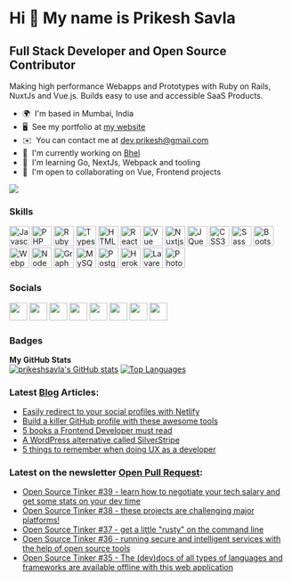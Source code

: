 Hi 👋 My name is Prikesh Savla
==============================

Full Stack Developer and Open Source Contributor
------------------------------------------------

Making high performance Webapps and Prototypes with Ruby on Rails, NuxtJs and Vue.js. Builds easy to use and accessible SaaS Products.

*   🌍  I'm based in Mumbai, India
*   🖥️  See my portfolio at [my website](http://prikeshsavla.com)
*   ✉️  You can contact me at [dev.prikesh@gmail.com](mailto:dev.prikesh@gmail.com)
*   🚀  I'm currently working on [Bhel](http://bhel.prikeshsavla.com)
*   🧠  I'm learning Go, NextJs, Webpack and tooling
*   🤝  I'm open to collaborating on Vue, Frontend projects     

<a href="https://www.twitter.com/prikeshdexter" target="_blank" rel="noreferrer"><img
                  src="https://img.shields.io/twitter/follow/prikeshdexter?logo=twitter&style=for-the-badge&color=0891b2&labelColor=1c1917"
                /></a>
                
### Skills
<a href="https://developer.mozilla.org/en-US/docs/Web/JavaScript" target="_blank" rel="noreferrer"><img src="https://raw.githubusercontent.com/danielcranney/readme-generator/main/public/icons/skills/javascript-colored.svg" width="36" height="36" alt="Javascript" /></a>
<a href="https://www.php.net/" target="_blank" rel="noreferrer"><img src="https://raw.githubusercontent.com/danielcranney/readme-generator/main/public/icons/skills/php-colored.svg" width="36" height="36" alt="PHP" /></a>
<a href="https://www.ruby-lang.org/en/" target="_blank" rel="noreferrer"><img src="https://raw.githubusercontent.com/danielcranney/readme-generator/main/public/icons/skills/ruby-colored.svg" width="36" height="36" alt="Ruby" /></a>
<a href="https://www.typescriptlang.org/" target="_blank" rel="noreferrer"><img src="https://raw.githubusercontent.com/danielcranney/readme-generator/main/public/icons/skills/typescript-colored.svg" width="36" height="36" alt="Typescript" /></a>
<a href="https://developer.mozilla.org/en-US/docs/Glossary/HTML5" target="_blank" rel="noreferrer"><img src="https://raw.githubusercontent.com/danielcranney/readme-generator/main/public/icons/skills/html5-colored.svg" width="36" height="36" alt="HTML5" /></a>
<a href="https://reactjs.org/" target="_blank" rel="noreferrer"><img src="https://raw.githubusercontent.com/danielcranney/readme-generator/main/public/icons/skills/react-colored.svg" width="36" height="36" alt="React" /></a>
<a href="https://vuejs.org/" target="_blank" rel="noreferrer"><img src="https://raw.githubusercontent.com/danielcranney/readme-generator/main/public/icons/skills/vue-colored.svg" width="36" height="36" alt="Vue" /></a>
<a href="https://nuxtjs.org/" target="_blank" rel="noreferrer"><img src="https://raw.githubusercontent.com/danielcranney/readme-generator/main/public/icons/skills/nuxtjs-colored.svg" width="36" height="36" alt="Nuxtjs" /></a>
<a href="https://jquery.com/" target="_blank" rel="noreferrer"><img src="https://raw.githubusercontent.com/danielcranney/readme-generator/main/public/icons/skills/jquery-colored.svg" width="36" height="36" alt="JQuery" /></a>
<a href="https://www.w3.org/TR/CSS/#css" target="_blank" rel="noreferrer"><img src="https://raw.githubusercontent.com/danielcranney/readme-generator/main/public/icons/skills/css3-colored.svg" width="36" height="36" alt="CSS3" /></a>
<a href="https://sass-lang.com/" target="_blank" rel="noreferrer"><img src="https://raw.githubusercontent.com/danielcranney/readme-generator/main/public/icons/skills/sass-colored.svg" width="36" height="36" alt="Sass" /></a>
<a href="https://getbootstrap.com/" target="_blank" rel="noreferrer"><img src="https://raw.githubusercontent.com/danielcranney/readme-generator/main/public/icons/skills/bootstrap-colored.svg" width="36" height="36" alt="Bootstrap" /></a>
<a href="https://webpack.js.org/" target="_blank" rel="noreferrer"><img src="https://raw.githubusercontent.com/danielcranney/readme-generator/main/public/icons/skills/webpack-colored.svg" width="36" height="36" alt="Webpack" /></a>
<a href="https://nodejs.org/en/" target="_blank" rel="noreferrer"><img src="https://raw.githubusercontent.com/danielcranney/readme-generator/main/public/icons/skills/nodejs-colored.svg" width="36" height="36" alt="NodeJS" /></a>
<a href="https://graphql.org/" target="_blank" rel="noreferrer"><img src="https://raw.githubusercontent.com/danielcranney/readme-generator/main/public/icons/skills/graphql-colored.svg" width="36" height="36" alt="GraphQL" /></a>
<a href="https://www.mysql.com/" target="_blank" rel="noreferrer"><img src="https://raw.githubusercontent.com/danielcranney/readme-generator/main/public/icons/skills/mysql-colored.svg" width="36" height="36" alt="MySQL" /></a>
<a href="https://www.postgresql.org/" target="_blank" rel="noreferrer"><img src="https://raw.githubusercontent.com/danielcranney/readme-generator/main/public/icons/skills/postgresql-colored.svg" width="36" height="36" alt="PostgreSQL" /></a>
<a href="https://www.heroku.com/" target="_blank" rel="noreferrer"><img src="https://raw.githubusercontent.com/danielcranney/readme-generator/main/public/icons/skills/heroku-colored.svg" width="36" height="36" alt="Heroku" /></a>
<a href="https://laravel.com/" target="_blank" rel="noreferrer"><img src="https://raw.githubusercontent.com/danielcranney/readme-generator/main/public/icons/skills/laravel-colored.svg" width="36" height="36" alt="Lavarel" /></a>
<a href="https://www.adobe.com/uk/products/photoshop.html" target="_blank" rel="noreferrer"><img src="https://raw.githubusercontent.com/danielcranney/readme-generator/main/public/icons/skills/photoshop-colored.svg" width="36" height="36" alt="Photoshop" /></a>

                    
### Socials           


<a href="https://www.github.com/prikeshsavla" target="_blank" rel="noreferrer"><img src="https://raw.githubusercontent.com/danielcranney/readme-generator/main/public/icons/socials/github.svg" width="32" height="32" /></a>
<a href="https://prikeshsavla" target="_blank" rel="noreferrer"><img src="https://raw.githubusercontent.com/danielcranney/readme-generator/main/public/icons/socials/hashnode.svg" width="32" height="32" /></a>
<a href="http://www.instagram.com/prikeshdexter" target="_blank" rel="noreferrer"><img src="https://raw.githubusercontent.com/danielcranney/readme-generator/main/public/icons/socials/instagram.svg" width="32" height="32" /></a>
<a href="https://www.linkedin.com/in/prikeshsavla" target="_blank" rel="noreferrer"><img src="https://raw.githubusercontent.com/danielcranney/readme-generator/main/public/icons/socials/linkedin.svg" width="32" height="32" /></a>
<a href="https://www.polywork.com/prikeshdexter" target="_blank" rel="noreferrer"><img src="https://raw.githubusercontent.com/danielcranney/readme-generator/main/public/icons/socials/polywork.svg" width="32" height="32" /></a>
<a href="http://www.medium.com/@prikeshsavla" target="_blank" rel="noreferrer"><img src="https://raw.githubusercontent.com/danielcranney/readme-generator/main/public/icons/socials/medium.svg" width="32" height="32" /></a>
<a href="https://www.stackoverflow.com/users/6573972/prikesh-savla" target="_blank" rel="noreferrer"><img src="https://raw.githubusercontent.com/danielcranney/readme-generator/main/public/icons/socials/stackoverflow.svg" width="32" height="32" /></a>
<a href="https://www.twitter.com/prikeshdexter" target="_blank" rel="noreferrer"><img src="https://raw.githubusercontent.com/danielcranney/readme-generator/main/public/icons/socials/twitter.svg" width="32" height="32" /></a></p>
### Badges
<b>My GitHub Stats</b>     
<a
href="http://www.github.com/prikeshsavla"><img src="https://github-readme-stats.vercel.app/api?username=prikeshsavla&show_icons=true&hide=&count_private=true&title_color=0891b2&text_color=ffffff&icon_color=0891b2&bg_color=1c1917&hide_border=true&show_icons=true" alt="prikeshsavla's GitHub stats" /></a>
<a href="https://github.com/prikeshsavla" align="left"><img src="https://github-readme-stats.vercel.app/api/top-langs/?username=prikeshsavla&langs_count=10&title_color=0891b2&text_color=ffffff&icon_color=0891b2&bg_color=1c1917&hide_border=true&locale=en&custom_title=Top%20%Languages&layout=compact" alt="Top Languages" /></a>    

  
### Latest [Blog](https://blog.prikeshsavla.com) Articles:
<!--START_SECTION:blog-->
* [Easily redirect to your social profiles with Netlify](https:&#x2F;&#x2F;blog.prikeshsavla.com&#x2F;easily-redirect-to-your-social-profiles-with-netlify)
* [Build a killer GitHub profile with these awesome tools](https:&#x2F;&#x2F;blog.prikeshsavla.com&#x2F;build-a-killer-github-profile-with-these-awesome-tools)
* [5 books a Frontend Developer must read](https:&#x2F;&#x2F;blog.prikeshsavla.com&#x2F;5-books-a-frontend-developer-must-read)
* [A WordPress alternative called SilverStripe](https:&#x2F;&#x2F;blog.prikeshsavla.com&#x2F;a-wordpress-alternative-called-silverstripe)
* [5 things to remember when doing UX as a developer](https:&#x2F;&#x2F;blog.prikeshsavla.com&#x2F;5-things-to-remember-when-doing-ux-as-a-developer)
<!--END_SECTION:blog-->
  
### Latest on the newsletter [Open Pull Request](https://newsletter.prikeshsavla.com):
<!--START_SECTION:newsletter-->
* [Open Source Tinker #39 - learn how to negotiate your tech salary and get some stats on your dev time](https:&#x2F;&#x2F;openpullrequest.substack.com&#x2F;p&#x2F;open-source-tinker-39)
* [Open Source Tinker #38 - these projects are challenging major platforms!](https:&#x2F;&#x2F;openpullrequest.substack.com&#x2F;p&#x2F;open-source-tinker-38)
* [Open Source Tinker #37 - get a little &quot;rusty&quot; on the command line](https:&#x2F;&#x2F;openpullrequest.substack.com&#x2F;p&#x2F;open-source-tinker-37)
* [Open Source Tinker #36 - running secure and intelligent services with the help of open source tools](https:&#x2F;&#x2F;openpullrequest.substack.com&#x2F;p&#x2F;open-source-tinker-36)
* [Open Source Tinker #35 - The (dev)docs of all types of languages and frameworks are available offline with this web application](https:&#x2F;&#x2F;openpullrequest.substack.com&#x2F;p&#x2F;open-source-tinker-35)
<!--END_SECTION:newsletter-->

